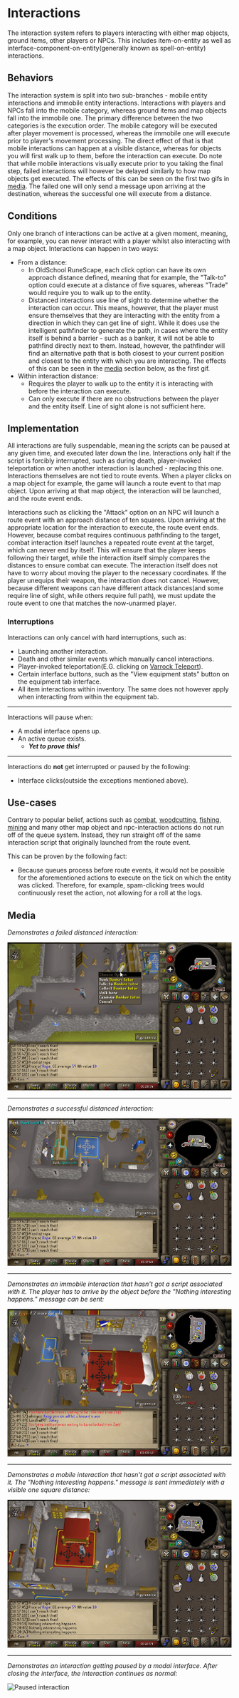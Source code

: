 
# Interactions

The interaction system refers to players interacting with either map objects, ground items,
other players or NPCs. This includes item-on-entity as well as
interface-component-on-entity(generally known as spell-on-entity) interactions.

## Behaviors

The interaction system is split into two sub-branches - mobile entity interactions and
immobile entity interactions. Interactions with players and NPCs fall into the mobile category,
whereas ground items and map objects fall into the immobile one.
The primary difference between the two categories is the execution order.
The mobile category will be executed after player movement is processed,
whereas the immobile one will execute prior to player's movement processing.
The direct effect of that is that mobile interactions can happen at a visible distance,
whereas for objects you will first walk up to them, before the interaction can execute.
Do note that while mobile interactions visually execute prior to you taking the final step,
failed interactions will however be delayed similarly to how map objects get executed.
The effects of this can be seen on the first two gifs in [media](#Media).
The failed one will only send a message upon arriving at the destination,
whereas the successful one will execute from a distance.

## Conditions

Only one branch of interactions can be active at a given moment, meaning, for example,
you can never interact with a player whilst also interacting with a map object.
Interactions can happen in two ways:
- From a distance:
  - In OldSchool RuneScape, each click option can have its own approach distance defined,
  meaning that for example, the "Talk-to" option could execute at a distance of five squares,
  whereas "Trade" would require you to walk up to the entity.
  - Distanced interactions use line of sight to determine whether the interaction can occur.
  This means, however, that the player must ensure themselves that they are interacting with the
  entity from a direction in which they can get line of sight. While it does use the intelligent
  pathfinder to generate the path, in cases where the entity itself is behind a barrier -
  such as a banker, it will not be able to pathfind directly next to them. Instead, however,
  the pathfinder will find an alternative path that is both closest to your current position
  and closest to the entity with which you are interacting. The effects of this can be seen
  in the [media](#Media) section below, as the first gif.
- Within interaction distance:
  - Requires the player to walk up to the entity it is interacting with before the interaction
  can execute.
  - Can only execute if there are no obstructions between the player and the entity itself.
  Line of sight alone is not sufficient here.

## Implementation

All interactions are fully suspendable, meaning the scripts can be paused at any given time, and executed later
down the line. Interactions only halt if the script is forcibly interrupted, such as during death, 
player-invoked teleportation or when another interaction is launched - replacing this one.
Interactions themselves are not tied to route events. When a player clicks on a map object for example,
the game will launch a route event to that map object. Upon arriving at that map object, the interaction will be launched,
and the route event ends.

Interactions such as clicking the "Attack" option on an NPC will launch a route event with an approach distance
of ten squares. Upon arriving at the appropriate location for the interaction to execute, the route event ends.
However, because combat requires continuous pathfinding to the target, combat interaction itself launches
a repeated route event at the target, which can never end by itself. This will ensure that the player keeps
following their target, while the interaction itself simply compares the distances to ensure combat can execute.
The interaction itself does not have to worry about moving the player to the necessary coordinates.
If the player unequips their weapon, the interaction does not cancel. However, because different weapons
can have different attack distances(and some require line of sight, while others require full path),
we must update the route event to one that matches the now-unarmed player.

### Interruptions

Interactions can only cancel with hard interruptions, such as:
- Launching another interaction.
- Death and other similar events which manually cancel interactions.
- Player-invoked teleportation(E.G. clicking on [Varrock Teleport](https://oldschool.runescape.wiki/w/Varrock_Teleport)).
- Certain interface buttons, such as the "View equipment stats" button on the equipment tab interface.
- All item interactions within inventory. The same does not however apply when interacting from within the
equipment tab.

---

Interactions will pause when:
- A modal interface opens up.
- An active queue exists.
  - ***Yet to prove this!***

---

Interactions do **not** get interrupted or paused by the following:
- Interface clicks(outside the exceptions mentioned above).

## Use-cases

Contrary to popular belief, actions such as [combat](https://oldschool.runescape.wiki/w/Combat), 
[woodcutting](https://oldschool.runescape.wiki/w/Woodcutting), 
[fishing](https://oldschool.runescape.wiki/w/Fishing), 
[mining](https://oldschool.runescape.wiki/w/Mining) and many other map object and npc-interaction
actions do not run off of the queue system.
Instead, they run straight off of the same interaction script that originally launched from
the route event.

This can be proven by the following fact:
- Because queues process before route events, it would not be possible for the aforementioned
actions to execute on the tick on which the entity was clicked. Therefore, for example,
spam-clicking trees would continuously reset the action, not allowing for a roll at the logs.

## Media

*Demonstrates a failed distanced interaction:*

![Line of sight failed interaction](assets/media/interactions/los-npc-interaction-stuck.gif)

---

*Demonstrates a successful distanced interaction:*

![Line of sight interaction](assets/media/interactions/los-npc-interaction.gif)

---

*Demonstrates an immobile interaction that hasn't got a script associated with it.
The player has to arrive by the object before the "Nothing interesting happens." message can be sent:*

![Immobile interaction](assets/media/interactions/immobile-interaction.gif)

---

*Demonstrates a mobile interaction that hasn't got a script associated with it.
The "Nothing interesting happens." message is sent immediately with a visible one square distance:*

![Mobile interaction](assets/media/interactions/mobile-interaction.gif)

---

*Demonstrates an interaction getting paused by a modal interface. After closing the interface,
the interaction continues as normal:*

![Paused interaction](assets/media/interactions/pausing-interaction.gif)

